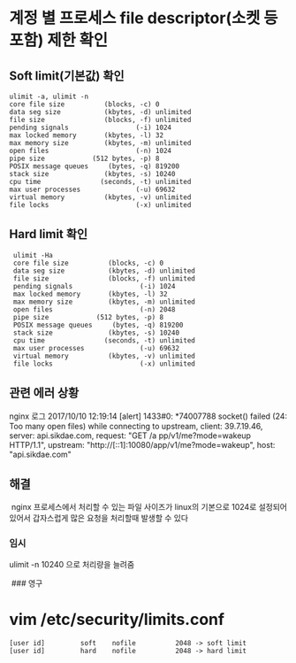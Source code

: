 # 계정 별 프로세스 file descriptor(소켓 등 포함) 제한 확인

## Soft limit(기본값) 확인
    ulimit -a, ulimit -n
    core file size          (blocks, -c) 0 
    data seg size           (kbytes, -d) unlimited 
    file size               (blocks, -f) unlimited 
    pending signals                 (-i) 1024 
    max locked memory       (kbytes, -l) 32 
    max memory size         (kbytes, -m) unlimited 
    open files                      (-n) 1024 
    pipe size            (512 bytes, -p) 8 
    POSIX message queues     (bytes, -q) 819200 
    stack size              (kbytes, -s) 10240 
    cpu time               (seconds, -t) unlimited 
    max user processes              (-u) 69632 
    virtual memory          (kbytes, -v) unlimited 
    file locks                      (-x) unlimited 
  
## Hard limit 확인
     ulimit -Ha
     core file size          (blocks, -c) 0 
     data seg size           (kbytes, -d) unlimited 
     file size               (blocks, -f) unlimited 
     pending signals                 (-i) 1024 
     max locked memory       (kbytes, -l) 32 
     max memory size         (kbytes, -m) unlimited 
     open files                      (-n) 2048 
     pipe size            (512 bytes, -p) 8 
     POSIX message queues     (bytes, -q) 819200 
     stack size              (kbytes, -s) 10240 
     cpu time               (seconds, -t) unlimited 
     max user processes              (-u) 69632 
     virtual memory          (kbytes, -v) unlimited 
     file locks                      (-x) unlimited 

## 관련 에러 상황
  nginx 로그
    2017/10/10 12:19:14 [alert] 1433#0: *74007788 socket() failed (24: Too many open files) while connecting to upstream, client: 39.7.19.46, server: api.sikdae.com, request: "GET /a
    pp/v1/me?mode=wakeup HTTP/1.1", upstream: "http://[::1]:10080/app/v1/me?mode=wakeup", host: "api.sikdae.com"

## 해결
  nginx 프로세스에서 처리할 수 있는 파일 사이즈가 linux의 기본으로 1024로 설정되어있어서 갑자스럽게 많은 요청을 처리할때 발생할 수 있다
  
  ### 임시
  ulimit -n 10240 으로 처리량을 늘려줌
  
  ### 영구
  # vim /etc/security/limits.conf 
    [user id]         soft    nofile          2048 -> soft limit 
    [user id]         hard    nofile          2048 -> hard limit 
  
  
  
